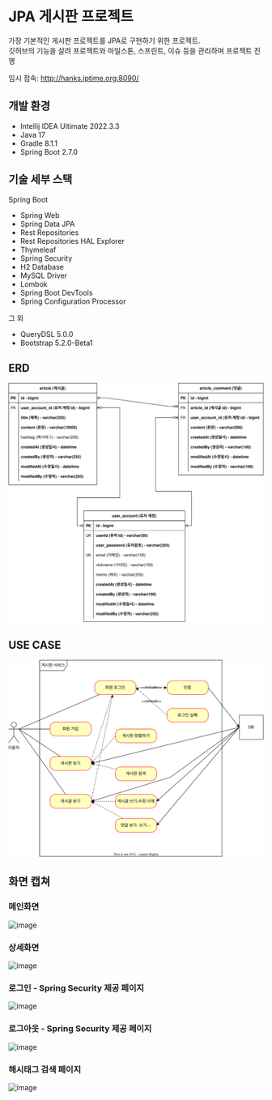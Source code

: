 # JPA 게시판 프로젝트
가장 기본적인 게시판 프로젝트를 JPA로 구현하기 위한 프로젝트.  
깃허브의 기능을 살려 프로젝트와 마일스톤, 스프린트, 이슈 등을 관리하며 프로젝트 진행

임시 접속: http://hanks.iptime.org:8090/

## 개발 환경
- Intellij IDEA Ultimate 2022.3.3
- Java 17
- Gradle 8.1.1
- Spring Boot 2.7.0

## 기술 세부 스택
Spring Boot

- Spring Web
- Spring Data JPA
- Rest Repositories
- Rest Repositories HAL Explorer
- Thymeleaf
- Spring Security
- H2 Database
- MySQL Driver
- Lombok
- Spring Boot DevTools
- Spring Configuration Processor

그 외
- QueryDSL 5.0.0
- Bootstrap 5.2.0-Beta1

## ERD

![image](./document/project-board-erd.svg)

## USE CASE

![image](./document/use-case.svg)

## 화면 캡쳐

### 메인화면
![image](https://github.com/KyungSoo-Han/project-board/assets/64920731/21161fd3-0bd9-4bc1-8b0e-c7dc823b6631)


### 상세화면
![image](https://github.com/KyungSoo-Han/project-board/assets/64920731/a795f69b-cb0d-4fcb-a05f-606f4e792c13)

### 로그인 - Spring Security 제공 페이지
![image](https://github.com/KyungSoo-Han/project-board/assets/64920731/a8502191-6fea-473c-b4dd-03b616ea5fd5)

### 로그아웃 - Spring Security 제공 페이지
![image](https://github.com/KyungSoo-Han/project-board/assets/64920731/78266ca6-ee0f-4300-aef6-4cd9b6564766)

### 해시태그 검색 페이지
![image](https://github.com/KyungSoo-Han/project-board/assets/64920731/2e2c7074-56ad-4c1c-ab18-e798974858cc)



